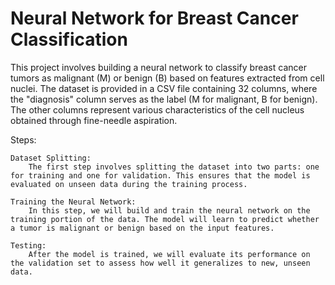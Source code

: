 # Neural Network for Breast Cancer Classification

This project involves building a neural network to classify breast cancer tumors as malignant (M) or benign (B) based on features extracted from cell nuclei. 
The dataset is provided in a CSV file containing 32 columns, where the "diagnosis" column serves as the label (M for malignant, B for benign). 
The other columns represent various characteristics of the cell nucleus obtained through fine-needle aspiration.

Steps:

    Dataset Splitting:
        The first step involves splitting the dataset into two parts: one for training and one for validation. This ensures that the model is evaluated on unseen data during the training process.

    Training the Neural Network:
        In this step, we will build and train the neural network on the training portion of the data. The model will learn to predict whether a tumor is malignant or benign based on the input features.

    Testing:
        After the model is trained, we will evaluate its performance on the validation set to assess how well it generalizes to new, unseen data.
